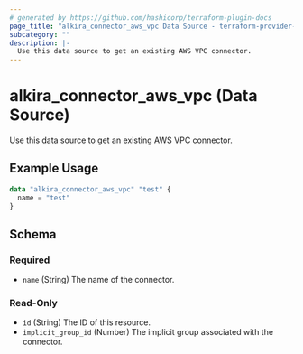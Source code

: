 ```yaml
---
# generated by https://github.com/hashicorp/terraform-plugin-docs
page_title: "alkira_connector_aws_vpc Data Source - terraform-provider-alkira"
subcategory: ""
description: |-
  Use this data source to get an existing AWS VPC connector.
---
```


# alkira_connector_aws_vpc (Data Source)

Use this data source to get an existing AWS VPC connector.

## Example Usage

```terraform
data "alkira_connector_aws_vpc" "test" {
  name = "test"
}
```

<!-- schema generated by tfplugindocs -->
## Schema

### Required

- `name` (String) The name of the connector.

### Read-Only

- `id` (String) The ID of this resource.
- `implicit_group_id` (Number) The implicit group associated with the connector.


